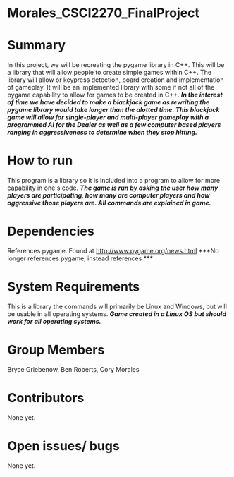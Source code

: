 # Morales_CSCI2270_FinalProject

# Summary
In this project, we will be recreating the pygame library in C++. This will be a library that will allow people to create simple games within C++. The library will allow or keypress detection, board creation and implementation of gameplay. It will be an implemented library with some if not all of the pygame capability to allow for games to be created in C++. ***In the interest of time we have decided to make a blackjack game as rewriting the pygame library would take longer than the alotted time. This blackjack game will allow for single-player and multi-player gameplay with a programmed AI for the Dealer as well as a few computer based players ranging in aggressiveness to determine when they stop hitting.***

# How to run
This program is a library so it is included into a program to allow for more capability in one's code. ***The game is run by asking the user how many players are participating, how many are computer players and how aggressive those players are. All commands are explained in game.***

# Dependencies
References pygame. Found at http://www.pygame.org/news.html ***No longer references pygame, instead references ***

# System Requirements
This is a library the commands will primarily be Linux and Windows, but will be usable in all operating systems. ***Game created in a Linux OS but should work for all operating systems.***

# Group Members
Bryce Griebenow, Ben Roberts, Cory Morales

# Contributors
None yet.

# Open issues/ bugs
None yet.
